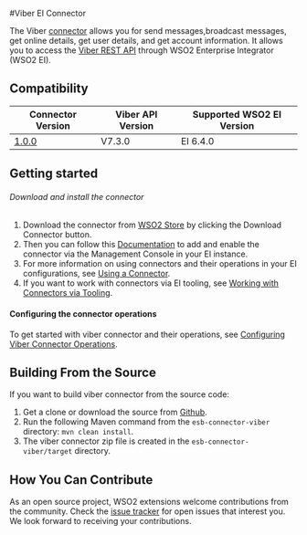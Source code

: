 #Viber EI Connector

The Viber [connector](https://docs.wso2.com/display/EI640/Working+with+Connectors)  allows you for send messages,broadcast messages, get online details, get user details, and get account information.
It allows you to access the [Viber REST API](https://developers.viber.com/docs/api/rest-bot-api/) through WSO2 Enterprise Integrator (WSO2 EI).


## Compatibility

| Connector Version | Viber API Version | Supported WSO2 EI Version |
| ------------- | ------------- | ------------- |
| [1.0.0](https://github.com/wso2-extensions/esb-connector-viber/releases/tag/org.wso2.carbon.esb.connector.viber-1.0.0)  | V7.3.0| EI 6.4.0 |

## Getting started

###### Download and install the connector

1. Download the connector from [WSO2 Store](https://store.wso2.com/store/assets/esbconnector/details/bb866487-cc0b-4bf6-a54c-06883dd50936) by clicking the Download Connector button.
2. Then you can follow this [Documentation](https://docs.wso2.com/display/EI640/Working+with+Connectors+via+the+Management+Console) to add and enable the connector via the Management Console in your EI instance.
3. For more information on using connectors and their operations in your EI configurations, see [Using a Connector](https://docs.wso2.com/display/EI640/Using+a+Connector).
4. If you want to work with connectors via EI tooling, see [Working with Connectors via Tooling](https://docs.wso2.com/display/EI640/Working+with+Connectors+via+Tooling).

#### Configuring the connector operations

To get started with viber connector and their operations, see [Configuring Viber Connector  Operations](/home/sarangika/Desktop/PR/esb-connector-viber/docs/config.md).

## Building From the Source

If you want to build viber connector from the source code:

1. Get a clone or download the source from [Github](https://github.com/wso2-extensions/esb-connector-viber).
2. Run the following Maven command from the `esb-connector-viber` directory: `mvn clean install`.
3. The viber connector zip file is created in the `esb-connector-viber/target` directory.

## How You Can Contribute

As an open source project, WSO2 extensions welcome contributions from the community.
Check the [issue tracker](https://github.com/wso2-extensions/esb-connector-viber/issues) for open issues that interest you. We look forward to receiving your contributions.

